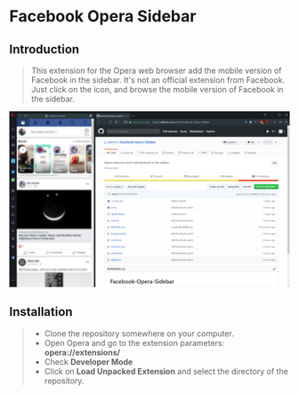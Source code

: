 # Facebook Opera Sidebar

## Introduction

> This extension for the Opera web browser add the mobile version of Facebook in the sidebar. It's not an official extension from Facebook. Just click on the icon, and browse the mobile version of Facebook in the sidebar.

![Facebook Opera Sidebar](facebook-sidebar.png)

## Installation

> * Clone the repository somewhere on your computer. 
> * Open Opera and go to the extension parameters: __opera://extensions/__
> * Check __Developer Mode__
> * Click on __Load Unpacked Extension__ and select the directory of the repository.
